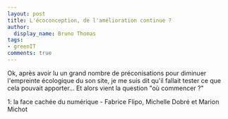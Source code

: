 ```yaml
---
layout: post
title: L'écoconception, de l'amélioration continue ?
author:
  display_name: Bruno Thomas
tags:
- greenIT
comments: true
---
```


Ok, après avoir lu un grand nombre de préconisations pour diminuer l'empreinte écologique du son site, je me suis dit qu'il fallait tester ce que cela pouvait apporter... Et alors vient la question "où commencer ?"  

1: la face cachée du numérique - Fabrice Flipo, Michelle Dobré et Marion Michot
